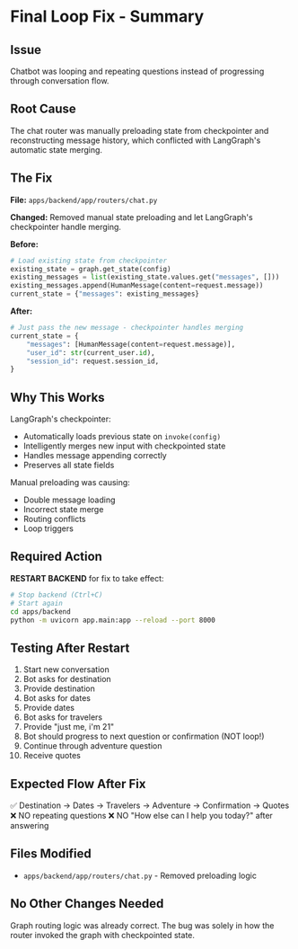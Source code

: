 # Final Loop Fix - Summary

## Issue

Chatbot was looping and repeating questions instead of progressing through conversation flow.

## Root Cause

The chat router was manually preloading state from checkpointer and reconstructing message history, which conflicted with LangGraph's automatic state merging.

## The Fix

**File:** `apps/backend/app/routers/chat.py`

**Changed:** Removed manual state preloading and let LangGraph's checkpointer handle merging.

**Before:**
```python
# Load existing state from checkpointer
existing_state = graph.get_state(config)
existing_messages = list(existing_state.values.get("messages", []))
existing_messages.append(HumanMessage(content=request.message))
current_state = {"messages": existing_messages}
```

**After:**
```python
# Just pass the new message - checkpointer handles merging
current_state = {
    "messages": [HumanMessage(content=request.message)],
    "user_id": str(current_user.id),
    "session_id": request.session_id,
}
```

## Why This Works

LangGraph's checkpointer:
- Automatically loads previous state on `invoke(config)`
- Intelligently merges new input with checkpointed state
- Handles message appending correctly
- Preserves all state fields

Manual preloading was causing:
- Double message loading
- Incorrect state merge
- Routing conflicts
- Loop triggers

## Required Action

**RESTART BACKEND** for fix to take effect:

```bash
# Stop backend (Ctrl+C)
# Start again
cd apps/backend
python -m uvicorn app.main:app --reload --port 8000
```

## Testing After Restart

1. Start new conversation
2. Bot asks for destination
3. Provide destination
4. Bot asks for dates
5. Provide dates
6. Bot asks for travelers
7. Provide "just me, i'm 21"
8. Bot should progress to next question or confirmation (NOT loop!)
9. Continue through adventure question
10. Receive quotes

## Expected Flow After Fix

✅ Destination → Dates → Travelers → Adventure → Confirmation → Quotes
❌ NO repeating questions
❌ NO "How else can I help you today?" after answering

## Files Modified

- `apps/backend/app/routers/chat.py` - Removed preloading logic

## No Other Changes Needed

Graph routing logic was already correct. The bug was solely in how the router invoked the graph with checkpointed state.


